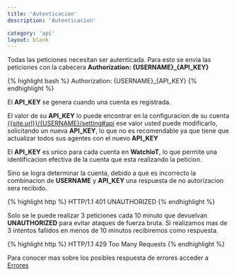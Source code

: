 ```yaml
---
title: 'Autenticacion'
description: 'Autenticacion'

category: 'api'
layout: blank
---
```


Todas las peticiones necesitan ser autenticada. Para esto se envia las peticiones con la cabecera
**Authorization: {USERNAME}_{API_KEY}**

{% highlight bash %}
Authorization: {USERNAME}_{API_KEY}
{% endhighlight %}

El **API_KEY** se genera cuando una cuenta es registrada.

El valor de su **API_KEY** lo puede encontrar en la configuracion de su cuenta
[{{site.url}}/{USERNAME}/setting#api]({{site.url}}/{USERNAME}/setting#api) ese valor usted puede modificarlo,
solicitando un nueva **API_KEY**, lo que no es recomendable ya que tiene que actualizar todos sus agentes con el nuevo **API_KEY**

El **API_KEY** es unico para cada cuenta en **WatchIoT**, lo que permite una identificacion efectiva de la cuenta
que esta realizando la peticion.

Sino se logra determinar la cuenta, debido a que es incorrecto la combinacion de **USERNAME** y **API_KEY** una respuesta
de no autorizacion sera recibido.

{% highlight http %}
HTTP/1.1 401 UNAUTHORIZED
{% endhighlight %}

Solo se le puede realizar 3 peticiones cada 10 minuto que devuelvan **UNAUTHORIZED** para evitar ataques de fuerza bruta.
Si realizamos mas de 3 intentos fallidos en menos de 10 minutos recibiremos como respuesta.

{% highlight http %}
HTTP/1.1 429 Too Many Requests
{% endhighlight %}

Para conocer mas sobre los posibles respuesta de errores acceder a [Errores](#/error/)